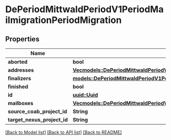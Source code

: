 # DePeriodMittwaldPeriodV1PeriodMailmigrationPeriodMigration

## Properties

Name | Type | Description | Notes
------------ | ------------- | ------------- | -------------
**aborted** | **bool** |  | 
**addresses** | [**Vec<models::DePeriodMittwaldPeriodV1PeriodMailmigrationPeriodMigrationMailAddress>**](de.mittwald.v1.mailmigration.MigrationMailAddress.md) |  | 
**finalizers** | [**models::DePeriodMittwaldPeriodV1PeriodMailmigrationPeriodMigrationFinalizeJob**](de.mittwald.v1.mailmigration.MigrationFinalizeJob.md) |  | 
**finished** | **bool** |  | 
**id** | [**uuid::Uuid**](uuid::Uuid.md) |  | 
**mailboxes** | [**Vec<models::DePeriodMittwaldPeriodV1PeriodMailmigrationPeriodMigrationMailbox>**](de.mittwald.v1.mailmigration.MigrationMailbox.md) |  | 
**source_coab_project_id** | **String** |  | 
**target_nexus_project_id** | **String** |  | 

[[Back to Model list]](../README.md#documentation-for-models) [[Back to API list]](../README.md#documentation-for-api-endpoints) [[Back to README]](../README.md)


